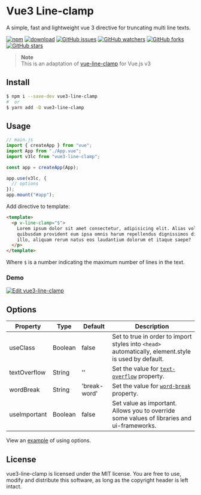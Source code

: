 # Vue3 Line-clamp

A simple, fast and lightweight vue 3 directive for truncating multi line texts.

[![npm][npm-img]][npm]
[![download][download-img]][download]
[![GitHub issues][issues-img]][issues]
[![GitHub watchers](https://img.shields.io/github/watchers/andrejsharapov/vue3-line-clamps?style=social)][watchers]
[![GitHub forks](https://img.shields.io/github/forks/andrejsharapov/vue3-line-clamps.svg?style=social&)][forks]
[![GitHub stars](https://img.shields.io/github/stars/andrejsharapov/vue3-line-clamps.svg?style=social)][stars]

> **Note**  
> This is an adaptation of [vue-line-clamp](https://github.com/Frondor/vue-line-clamp) for Vue.js v3

## Install

```bash
$ npm i --save-dev vue3-line-clamp
#  or
$ yarn add -D vue3-line-clamp
```

## Usage

```js
// main.js
import { createApp } from "vue";
import App from "./App.vue";
import v3lc from "vue3-line-clamp";

const app = createApp(App);

app.use(v3lc, {
  // options
});
app.mount("#app");
```

Add directive to template:

```html
<template>
  <p v-line-clamp="$">
    Lorem ipsum dolor sit amet consectetur, adipisicing elit. Alias voluptatum
    quibusdam provident eum ipsa omnis harum repellendus dignissimos dicta ad
    illo, aliquam rerum natus eos laudantium dolorum et itaque saepe?
  </p>
</template>
```

Where `$` is a number indicating the maximum number of lines in the text.

### Demo

[![Edit vue3-line-clamp](https://codesandbox.io/static/img/play-codesandbox.svg)](https://codesandbox.io/s/vue3-line-clamp-od8ubh?fontsize=14&hidenavigation=1&theme=dark)

## Options

| Property     | Type    | Default      | Description                                                                                                   |
| ------------ | ------- | ------------ | ------------------------------------------------------------------------------------------------------------- |
| useClass     | Boolean | false        | Set to true in order to import styles into `<head>` automatically, element.style is used by default.          |
| textOverflow | String  | ''           | Set the value for [`text-overflow`](https://developer.mozilla.org/en-US/docs/Web/CSS/text-overflow) property. |
| wordBreak    | String  | 'break-word' | Set the value for [`word-break`](https://developer.mozilla.org/en-US/docs/Web/CSS/word-break) property.       |
| useImportant | Boolean | false        | Set value as important. Allows you to override some values of libraries and ui-frameworks.                    |

View an [example](./src/main.js#L7) of using options.

## License

vue3-line-clamp is licensed under the MIT license. You are free to use, modify and distribute this software, as long as the copyright header is left intact.

[npm]: https://www.npmjs.com/package/vue3-line-clamp
[npm-img]: https://img.shields.io/npm/v/vue3-line-clamp?color=c53635
[download]: https://www.npmjs.com/package/vue3-line-clamp
[download-img]: https://img.shields.io/npm/dm/vue3-line-clamp.svg
[issues]: https://github.com/andrejsharapov/vue3-line-clamp/issues/
[issues-img]: https://img.shields.io/github/issues/andrejsharapov/vue3-line-clamp.svg
[watchers]: https://github.com/andrejsharapov/vue3-line-clamp/watchers/
[forks]: https://github.com/andrejsharapov/vue3-line-clamp/network/
[stars]: https://github.com/andrejsharapov/vue3-line-clamp/stargazers/
